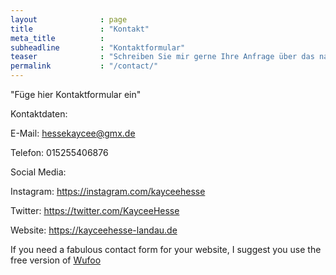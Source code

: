 ```yaml
---
layout              : page
title               : "Kontakt"
meta_title          : 
subheadline         : "Kontaktformular"
teaser              : "Schreiben Sie mir gerne Ihre Anfrage über das nachfolgende Kontaktformular"
permalink           : "/contact/"
---
```


"Füge hier Kontaktformular ein"

Kontaktdaten: <p> </p>
E-Mail: hessekaycee@gmx.de <p> </p>
Telefon: 015255406876 <p> </p>

Social Media: <p> </p>
Instagram: https://instagram.com/kayceehesse <p> </p>
Twitter: https://twitter.com/KayceeHesse <p> </p>
Website: https://kayceehesse-landau.de <p> </p>

If you need a fabulous contact form for your website, I suggest you use the free version of [Wufoo](http://www.wufoo.com/)
